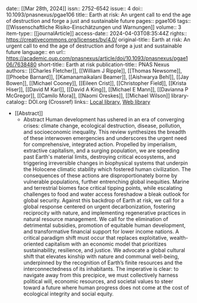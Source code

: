 date:: [[Mar 28th, 2024]]
issn:: 2752-6542
issue:: 4
doi:: 10.1093/pnasnexus/pgae106
title:: Earth at risk: An urgent call to end the age of destruction and forge a just and sustainable future
pages:: pgae106
tags:: [[Wissenschaftliche Risiko-Einschätzungen und Warnungen]] 
volume:: 3
item-type:: [[journalArticle]]
access-date:: 2024-04-03T08:35:44Z
rights:: https://creativecommons.org/licenses/by/4.0/
original-title:: Earth at risk: An urgent call to end the age of destruction and forge a just and sustainable future
language:: en
url:: https://academic.oup.com/pnasnexus/article/doi/10.1093/pnasnexus/pgae106/7638480
short-title:: Earth at risk
publication-title:: PNAS Nexus
authors:: [[Charles Fletcher]], [[William J Ripple]], [[Thomas Newsome]], [[Phoebe Barnard]], [[Kamanamaikalani Beamer]], [[Aishwarya Behl]], [[Jay Bowen]], [[Michael Cooney]], [[Eileen Crist]], [[Christopher Field]], [[Krista Hiser]], [[David M Karl]], [[David A King]], [[Michael E Mann]], [[Davianna P McGregor]], [[Camilo Mora]], [[Naomi Oreskes]], [[Michael Wilson]]
library-catalog:: DOI.org (Crossref)
links:: [Local library](zotero://select/library/items/3FIE9RME), [Web library](https://www.zotero.org/users/46463/items/3FIE9RME)

- [[Abstract]]
	- Abstract
	              Human development has ushered in an era of converging crises: climate change, ecological destruction, disease, pollution, and socioeconomic inequality. This review synthesizes the breadth of these interwoven emergencies and underscores the urgent need for comprehensive, integrated action. Propelled by imperialism, extractive capitalism, and a surging population, we are speeding past Earth's material limits, destroying critical ecosystems, and triggering irreversible changes in biophysical systems that underpin the Holocene climatic stability which fostered human civilization. The consequences of these actions are disproportionately borne by vulnerable populations, further entrenching global inequities. Marine and terrestrial biomes face critical tipping points, while escalating challenges to food and water access foreshadow a bleak outlook for global security. Against this backdrop of Earth at risk, we call for a global response centered on urgent decarbonization, fostering reciprocity with nature, and implementing regenerative practices in natural resource management. We call for the elimination of detrimental subsidies, promotion of equitable human development, and transformative financial support for lower income nations. A critical paradigm shift must occur that replaces exploitative, wealth-oriented capitalism with an economic model that prioritizes sustainability, resilience, and justice. We advocate a global cultural shift that elevates kinship with nature and communal well-being, underpinned by the recognition of Earth’s finite resources and the interconnectedness of its inhabitants. The imperative is clear: to navigate away from this precipice, we must collectively harness political will, economic resources, and societal values to steer toward a future where human progress does not come at the cost of ecological integrity and social equity.